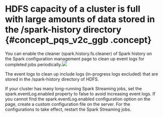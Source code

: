 # HDFS capacity of a cluster is full with large amounts of data stored in the /spark-history directory {#concept_pqs_v2c_ggb .concept}

You can enable the cleaner \(spark.history.fs.cleaner\) of Spark history on the Spark configuration management page to clean up event logs for completed jobs periodically.![](http://static-aliyun-doc.oss-cn-hangzhou.aliyuncs.com/assets/img/83045/155773782735146_en-US.png)

The event logs to clean up include logs \(in-progress logs excluded\) that are stored in the /spark-history directory of HDFS.

If your cluster has many long-running Spark Streaming jobs, set the spark.eventLog.enabled property to false to avoid increasing event logs. If you cannot find the spark.eventLog.enabled configuration option on the page, create a custom configuration file on the server. For the configurations to take effect, restart the Spark Streaming jobs.

